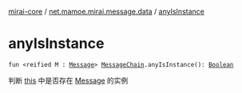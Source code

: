 [mirai-core](../index.md) / [net.mamoe.mirai.message.data](index.md) / [anyIsInstance](./any-is-instance.md)

# anyIsInstance

`fun <reified M : `[`Message`](-message/index.md)`> `[`MessageChain`](-message-chain/index.md)`.anyIsInstance(): `[`Boolean`](https://kotlinlang.org/api/latest/jvm/stdlib/kotlin/-boolean/index.html)

判断 [this](any-is-instance/-this-.md) 中是否存在 [Message](-message/index.md) 的实例

